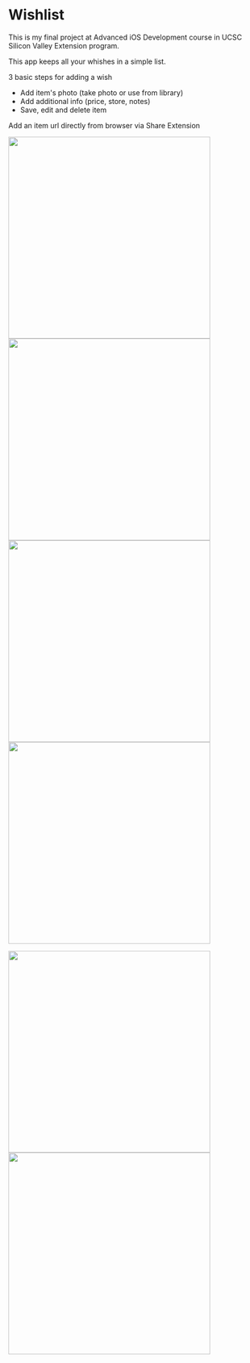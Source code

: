 # Wishlist
This is my final project at Advanced iOS Development course in UCSC Silicon Valley Extension program. 

This app keeps all your whishes in a simple list. 

3 basic steps for adding a wish
  * Add item's photo (take photo or use from library)
  * Add additional info (price, store, notes)
  * Save, edit and delete item
 
Add an item url directly from browser via Share Extension

<img src= "https://user-images.githubusercontent.com/73354146/135798582-7783c0f6-22af-48fe-a473-297fc3c9a273.png" height="400"> <img src= "https://user-images.githubusercontent.com/73354146/135798714-62dccacd-0420-4a87-9291-f2d3998c4dc0.png" height="400"> <img src= "https://user-images.githubusercontent.com/73354146/135798869-a8ecddb6-a778-4455-b671-247b3235b14d.png" height="400"> <img src= "https://user-images.githubusercontent.com/73354146/135798917-c16e0fa1-0c68-4869-89a6-a6765cdb8b4b.png" height="400"> 

<img src= "https://user-images.githubusercontent.com/73354146/135798961-73ac7e2f-e88a-445c-aa7f-4a5b66fc590a.png" height="400"> <img src= "https://user-images.githubusercontent.com/73354146/135799004-fc98ec2c-77f2-4c18-9517-0b72ba845be0.png" height="400">






